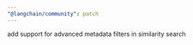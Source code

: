 ```yaml
---
"@langchain/community": patch
---
```


add support for advanced metadata filters in similarity search
